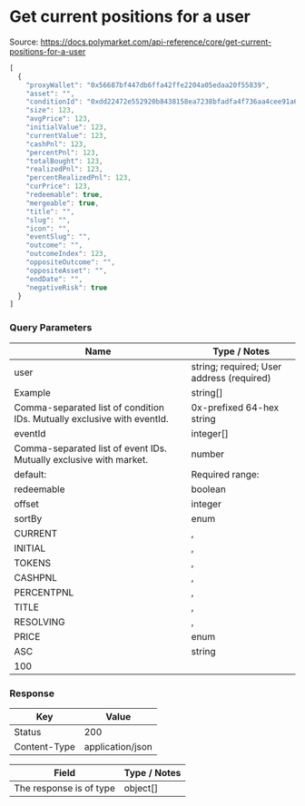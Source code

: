 # Get current positions for a user
Source: https://docs.polymarket.com/api-reference/core/get-current-positions-for-a-user


```javascript
[
  {
    "proxyWallet": "0x56687bf447db6ffa42ffe2204a05edaa20f55839",
    "asset": "",
    "conditionId": "0xdd22472e552920b8438158ea7238bfadfa4f736aa4cee91a6b86c39ead110917",
    "size": 123,
    "avgPrice": 123,
    "initialValue": 123,
    "currentValue": 123,
    "cashPnl": 123,
    "percentPnl": 123,
    "totalBought": 123,
    "realizedPnl": 123,
    "percentRealizedPnl": 123,
    "curPrice": 123,
    "redeemable": true,
    "mergeable": true,
    "title": "",
    "slug": "",
    "icon": "",
    "eventSlug": "",
    "outcome": "",
    "outcomeIndex": 123,
    "oppositeOutcome": "",
    "oppositeAsset": "",
    "endDate": "",
    "negativeRisk": true
  }
]
```

### Query Parameters

| Name | Type / Notes |
| --- | --- |
| user | string; required; User address (required) |
| Example | string[] |
| Comma-separated list of condition IDs. Mutually exclusive with eventId. | 0x-prefixed 64-hex string |
| eventId | integer[] |
| Comma-separated list of event IDs. Mutually exclusive with market. | number |
| default: | Required range: |
| redeemable | boolean |
| offset | integer |
| sortBy | enum |
| CURRENT | , |
| INITIAL | , |
| TOKENS | , |
| CASHPNL | , |
| PERCENTPNL | , |
| TITLE | , |
| RESOLVING | , |
| PRICE | enum |
| ASC | string |
| 100 |  |

### Response

| Key | Value |
| --- | --- |
| Status | 200 |
| Content-Type | application/json |

| Field | Type / Notes |
| --- | --- |
| The response is of type | object[] |
